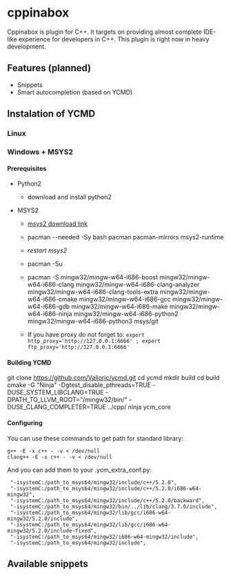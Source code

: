 # cppinabox

Cppinabox is plugin for C++. It targets on providing almost complete IDE-like experience for developers in C++. This plugin is right now in heavy development.


## Features (planned)

* Snippets
* Smart autocompletion (based on YCMD)



## Instalation of YCMD

### Linux


### Windows + MSYS2

#### Prerequisites

* Python2 
    * download and install python2

* MSYS2
    * [msys2 download link](https://msys2.github.io/)
    * pacman --needed -Sy bash pacman pacman-mirrors msys2-runtime
    * *restart msys2*
    * pacman -Su
    * pacman -S mingw32/mingw-w64-i686-boost mingw32/mingw-w64-i686-clang mingw32/mingw-w64-i686-clang-analyzer mingw32/mingw-w64-i686-clang-tools-extra mingw32/mingw-w64-i686-cmake mingw32/mingw-w64-i686-gcc mingw32/mingw-w64-i686-gdb mingw32/mingw-w64-i686-make mingw32/mingw-w64-i686-ninja mingw32/mingw-w64-i686-python2 mingw32/mingw-w64-i686-python3 msys/git 

    * If you have proxy do not forget to: ```export http_proxy='http://127.0.0.1:6666' ; export ftp_proxy='http://127.0.0.1:6666'```



#### Building YCMD

git clone https://github.com/Valloric/ycmd.git
cd ycmd
mkdir build
cd build
cmake -G "Ninja" -Dgtest_disable_pthreads=TRUE -DUSE_SYSTEM_LIBCLANG=TRUE -DPATH_TO_LLVM_ROOT="/mingw32/bin/" -DUSE_CLANG_COMPLETER=TRUE ../cpp/
ninja  ycm_core

#### Configuring

You can use these commands to get path for standard library:
```
g++ -E -x c++ - -v < /dev/null 
clang++ -E -x c++ - -v < /dev/null
```


And you can add them to your .ycm_extra_conf.py:
```
 "-isystemC:/path_to_msys64/mingw32/include/c++/5.2.0",
 "-isystemC:/path_to_msys64/mingw32/include/c++/5.2.0/i686-w64-mingw32",
 "-isystemC:/path_to_msys64/mingw32/include/c++/5.2.0/backward",
 "-isystemC:/path_to_msys64/mingw32/bin/../lib/clang/3.7.0/include",
 "-isystemC:/path_to_msys64/mingw32/lib/gcc/i686-w64-mingw32/5.2.0/include",
 "-isystemC:/path_to_msys64/mingw32/lib/gcc/i686-w64-mingw32/5.2.0/include-fixed",
 "-isystemC:/path_to_msys64/mingw32/i686-w64-mingw32/include",
 "-isystemC:/path_to_msys64/mingw32/include",
```



## Available snippets

